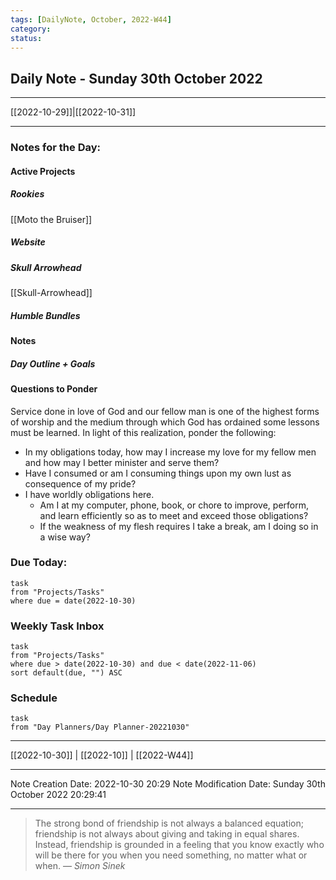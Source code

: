 ```yaml
---
tags: [DailyNote, October, 2022-W44]
category:
status:
---
```


## Daily Note - Sunday 30th October 2022

---
[[2022-10-29]]|[[2022-10-31]]

---

### Notes for the Day:
#### Active Projects
##### Rookies
[[Moto the Bruiser]]
##### Website
##### Skull Arrowhead
[[Skull-Arrowhead]]
##### Humble Bundles

#### Notes
##### Day Outline + Goals

#### Questions to Ponder
Service done in love of God and our fellow man is one of the highest forms of worship and the medium through which God has ordained some lessons must be learned.  In light of this realization, ponder the following:
- In my obligations today, how may I increase my love for my fellow men and how may I better minister and serve them?
- Have I consumed or am I consuming things upon my own lust as consequence of my pride?
- I have worldly obligations here.  
	- Am I at my computer, phone, book, or chore to improve, perform, and learn efficiently so as to meet and exceed those obligations?  
	- If the weakness of my flesh requires I take a break, am I doing so in a wise way?


### Due Today:
```dataview
task
from "Projects/Tasks"
where due = date(2022-10-30)
```

### Weekly Task Inbox
```dataview
task
from "Projects/Tasks"
where due > date(2022-10-30) and due < date(2022-11-06)
sort default(due, "") ASC
```

### Schedule
```dataview
task
from "Day Planners/Day Planner-20221030"

```
---
[[2022-10-30]] | [[2022-10]] | [[2022-W44]]

---

Note Creation Date: 2022-10-30 20:29
Note Modification Date: Sunday 30th October 2022 20:29:41 

--- 
> The strong bond of friendship is not always a balanced equation; friendship is not always about giving and taking in equal shares. Instead, friendship is grounded in a feeling that you know exactly who will be there for you when you need something, no matter what or when.
> — <cite>Simon Sinek</cite>